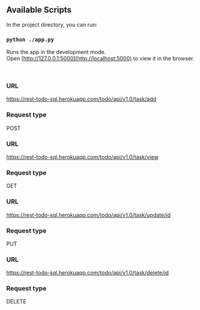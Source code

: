 ## Available Scripts

In the project directory, you can run:

### `python ./app.py`

Runs the app in the development mode.<br>
Open [http://127.0.0.1:5000](http://localhost:5000) to view it in the browser.

<br>

### URL
https://rest-todo-sql.herokuapp.com/todo/api/v1.0/task/add

### Request type 
POST

### URL
https://rest-todo-sql.herokuapp.com/todo/api/v1.0/task/view

### Request type 
GET

### URL
https://rest-todo-sql.herokuapp.com/todo/api/v1.0/task/update/id

### Request type 
PUT

### URL
https://rest-todo-sql.herokuapp.com/todo/api/v1.0/task/delete/id

### Request type 
DELETE
